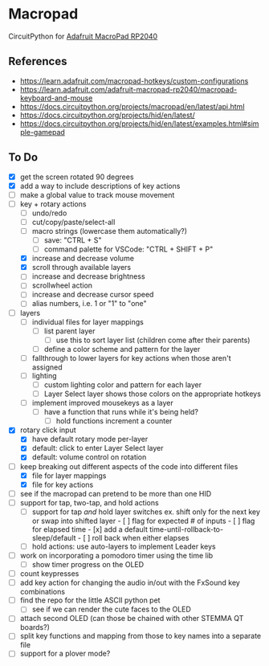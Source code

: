 # Macropad
CircuitPython for [Adafruit MacroPad RP2040](https://www.adafruit.com/product/5128)

## References
- https://learn.adafruit.com/macropad-hotkeys/custom-configurations
- https://learn.adafruit.com/adafruit-macropad-rp2040/macropad-keyboard-and-mouse
- https://docs.circuitpython.org/projects/macropad/en/latest/api.html
- https://docs.circuitpython.org/projects/hid/en/latest/
- https://docs.circuitpython.org/projects/hid/en/latest/examples.html#simple-gamepad

## To Do
- [x] get the screen rotated 90 degrees
- [x] add a way to include descriptions of key actions
- [ ] make a global value to track mouse movement
- [ ] key + rotary actions
    - [ ] undo/redo
    - [ ] cut/copy/paste/select-all
    - [ ] macro strings (lowercase them automatically?)
        - [ ] save: "CTRL + S"
        - [ ] command palette for VSCode: "CTRL + SHIFT + P"
    - [x] increase and decrease volume
    - [x] scroll through available layers
    - [ ] increase and decrease brightness
    - [ ] scrollwheel action
    - [ ] increase and decrease cursor speed
    - [ ] alias numbers, i.e.  1 or "1" to "one"
- [ ] layers
    - [ ] individual files for layer mappings
        - [ ] list parent layer
            - [ ] use this to sort layer list (children come after their parents)
        - [ ] define a color scheme and pattern for the layer
    - [ ] fallthrough to lower layers for key actions when those aren't assigned
    - [ ] lighting
        - [ ] custom lighting color and pattern for each layer
        - [ ] Layer Select layer shows those colors on the appropriate hotkeys
    - [ ] implement improved mousekeys as a layer
        - [ ] have a function that runs while it's being held?
            - [ ] hold functions increment a counter
- [x] rotary click input
    - [x] have default rotary mode per-layer
    - [x] default: click to enter Layer Select layer
    - [x] default: volume control on rotation
- [ ] keep breaking out different aspects of the code into different files
    - [x] file for layer mappings
    - [x] file for key actions
- [ ] see if the macropad can pretend to be more than one HID
- [ ] support for tap, two-tap, and hold actions
    - [ ] support for tap *and* hold layer switches
          ex. shift only for the next key or swap into shifted layer
          - [ ] flag for expected # of inputs
          - [ ] flag for elapsed time
          - [x] add a default time-until-rollback-to-sleep/default
          - [ ] roll back when either elapses
    - [ ] hold actions: use auto-layers to implement Leader keys
- [ ] work on incorporating a pomodoro timer using the time lib
    - [ ] show timer progress on the OLED
- [ ] count keypresses
- [ ] add key action for changing the audio in/out
    with the FxSound key combinations
- [ ] find the repo for the little ASCII python pet
    - [ ] see if we can render the cute faces to the OLED
- [ ] attach second OLED (can those be chained with other STEMMA QT boards?)
- [ ] split key functions and mapping from those to key names into a separate file
- [ ] support for a plover mode?